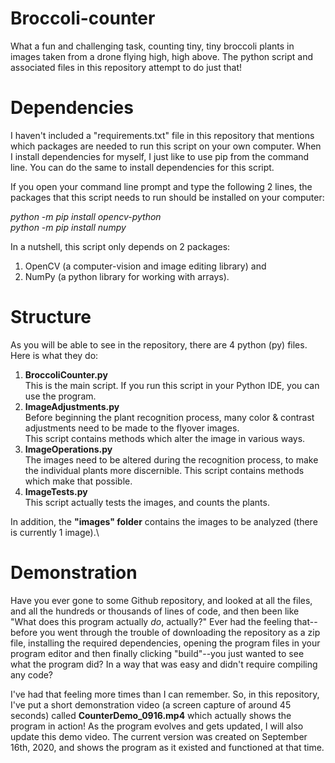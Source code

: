 # Broccoli-counter

What a fun and challenging task, counting tiny, tiny broccoli plants in images taken from a drone flying high, high above.
The python script and associated files in this repository attempt to do just that!

# Dependencies

I haven't included a "requirements.txt" file in this repository that mentions which packages are needed to run this script on your own computer.  When I install dependencies for myself, I just like to use pip from the command line.  You can do the same to install dependencies for this script.

If you open your command line prompt and type the following 2 lines, the packages that this script needs to run should be installed on your computer:

*python -m pip install opencv-python*\
*python -m pip install numpy*

In a nutshell, this script only depends on 2 packages:
1. OpenCV (a computer-vision and image editing library) and
2. NumPy (a python library for working with arrays).

# Structure

As you will be able to see in the repository, there are 4 python (py) files.  Here is what they do:

1. **BroccoliCounter.py**\
   This is the main script.  If you run this script in your Python IDE, you can use the program.
2. **ImageAdjustments.py**\
   Before beginning the plant recognition process, many color & contrast adjustments need to be made to the flyover images.  
   This script contains methods which alter the image in various ways.
3. **ImageOperations.py**\
   The images need to be altered during the recognition process, to make the individual plants more discernible.
   This script contains methods which make that possible.
4. **ImageTests.py**\
   This script actually tests the images, and counts the plants.

   
In addition, the **"images" folder** contains the images to be analyzed (there is currently 1 image).\


# Demonstration

Have you ever gone to some Github repository, and looked at all the files, and all the hundreds or thousands of lines of code, and then been like "What does this program actually *do*, actually?"  Ever had the feeling that--before you went through the trouble of downloading the repository as a zip file, installing the required dependencies, opening the program files in your program editor and then finally clicking "build"--you just wanted to see what the program did?  In a way that was easy and didn't require compiling any code?  

I've had that feeling more times than I can remember.  So, in this repository, I've put a short demonstration video (a screen capture of around 45 seconds) called **CounterDemo_0916.mp4** which actually shows the program in action!  As the program evolves and gets updated, I will also update this demo video. The current version was created on September 16th, 2020, and shows the program as it existed and functioned at that time.
